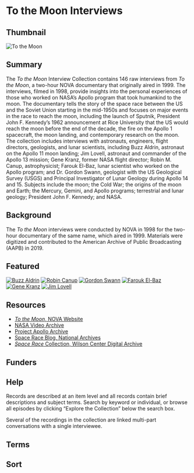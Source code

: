 
# To the Moon Interviews

## Thumbnail

![To the Moon](https://s3.amazonaws.com/americanarchive.org/special-collections/ToTheMoon_forspeccoll.jpg "To the Moon")

## Summary

The <em>To the Moon</em> Interview Collection contains 146 raw interviews from <em>To the Moon</em>, a two-hour NOVA documentary that originally aired in 1999. The interviews, filmed in 1998, provide insights into the personal experiences of those who worked on NASA’s Apollo program that took humankind to the moon. The documentary tells the story of the space race between the US and the Soviet Union starting in the mid-1950s and focuses on major events in the race to reach the moon, including the launch of Sputnik, President John F. Kennedy’s 1962 announcement at Rice University that the US would reach the moon before the end of the decade, the fire on the Apollo 1 spacecraft, the moon landing, and contemporary research on the moon. The collection includes interviews with astronauts, engineers, flight directors, geologists, and lunar scientists, including Buzz Aldrin, astronaut on the Apollo 11 moon landing; Jim Lovell, astronaut and commander of the Apollo 13 mission; Gene Kranz, former NASA flight director; Robin M. Canup, astrophysicist; Farouk El-Baz, lunar scientist who worked on the Apollo program; and Dr. Gordon Swann, geologist with the US Geological Survey (USGS) and Principal Investigator of Lunar Geology during Apollo 14 and 15. Subjects include the moon; the Cold War; the origins of the moon and Earth; the Mercury, Gemini, and Apollo programs; terrestrial and lunar geology; President John F. Kennedy; and NASA.

## Background

The <em>To the Moon</em> interviews were conducted by NOVA in 1998 for the two-hour documentary of the same name, which aired in 1999. Materials were digitized and contributed to the American Archive of Public Broadcasting (AAPB) in 2019.

## Featured

[![Buzz Aldrin](https://s3.amazonaws.com/americanarchive.org/special-collections/cpb-aacip_15-2804x55k2c.jpg)](/catalog/cpb-aacip_15-2804x55k2c)
[![Robin Canup](https://s3.amazonaws.com/americanarchive.org/special-collections/cpb-aacip_15-0r9m32p92s.jpg)](/catalog/cpb-aacip_15-0r9m32p92s)
[![Gordon Swann](https://s3.amazonaws.com/americanarchive.org/special-collections/cpb-aacip_15-st7dr2qn5w.jpg)](/catalog/cpb-aacip_15-st7dr2qn5w)
[![Farouk El-Baz](https://s3.amazonaws.com/americanarchive.org/special-collections/cpb-aacip_15-3j39020j4t.jpg)](/catalog/cpb-aacip_15-3j39020j4t)
[![Gene Kranz](https://s3.amazonaws.com/americanarchive.org/special-collections/cpb-aacip_15-p55db7x161.jpg)](/catalog/cpb-aacip_15-p55db7x161)
[![Jim Lovell](https://s3.amazonaws.com/americanarchive.org/special-collections/cpb-aacip_15-hh6c24rw94.jpg)](/catalog/cpb-aacip_15-hh6c24rw94)

## Resources

- [<em>To the Moon</em>, NOVA Website](https://www.pbs.org/wgbh/nova/tothemoon/)
- [NASA Video Archive](https://www.nasa.gov/multimedia/videogallery/Video_Gallery_Archives.html)
- [Project Apollo Archive](https://www.flickr.com/photos/projectapolloarchive/albums)
- [Space Race Blog, National Archives](https://prologue.blogs.archives.gov/category/time-zones/space-race-history/)
- [<em>Space Race</em> Collection, Wilson Center Digital Archive](https://digitalarchive.wilsoncenter.org/collection/383/space-race)

## Funders

## Help

Records are described at an item level and all records contain brief descriptions and subject terms. Search by keyword or individual, or browse all episodes by clicking “Explore the Collection” below the search box.

Several of the recordings in the collection are linked multi-part conversations with a single interviewee.

## Terms

## Sort
